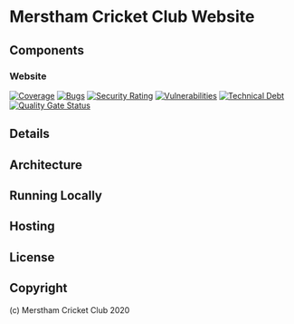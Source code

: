 # Merstham Cricket Club Website

## Components

### Website
[![Coverage](https://sonarcloud.io/api/project_badges/measure?project=mersthamcc_website&metric=coverage)](https://sonarcloud.io/dashboard?id=mersthamcc_website)
[![Bugs](https://sonarcloud.io/api/project_badges/measure?project=mersthamcc_website&metric=bugs)](https://sonarcloud.io/dashboard?id=mersthamcc_website)
[![Security Rating](https://sonarcloud.io/api/project_badges/measure?project=mersthamcc_website&metric=security_rating)](https://sonarcloud.io/dashboard?id=mersthamcc_website)
[![Vulnerabilities](https://sonarcloud.io/api/project_badges/measure?project=mersthamcc_website&metric=vulnerabilities)](https://sonarcloud.io/dashboard?id=mersthamcc_website)
[![Technical Debt](https://sonarcloud.io/api/project_badges/measure?project=mersthamcc_website&metric=sqale_index)](https://sonarcloud.io/dashboard?id=mersthamcc_website)
[![Quality Gate Status](https://sonarcloud.io/api/project_badges/measure?project=mersthamcc_website&metric=alert_status)](https://sonarcloud.io/dashboard?id=mersthamcc_website)

## Details

## Architecture

## Running Locally

## Hosting

## License

## Copyright

(c) Merstham Cricket Club 2020